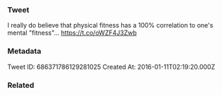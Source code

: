 ### Tweet
I really do believe that physical fitness has a 100% correlation to one's mental "fitness"… https://t.co/oWZF4J3Zwb

### Metadata
Tweet ID: 686371786129281025
Created At: 2016-01-11T02:19:20.000Z

### Related

